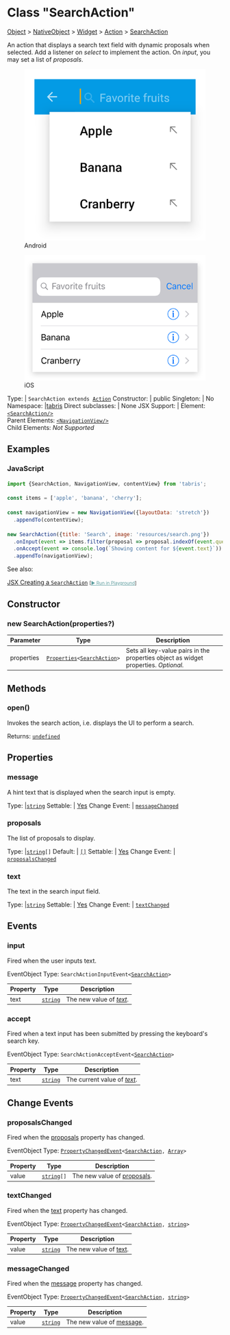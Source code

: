 ---
---
# Class "SearchAction"

<a href="https://developer.mozilla.org/en-US/docs/Web/JavaScript/Reference/Global_Objects/Object" title="View &quot;Object&quot; on MDN">Object</a> > <a href="NativeObject.html" title="NativeObject Class Reference">NativeObject</a> > <a href="Widget.html" title="Widget Class Reference">Widget</a> > <a href="Action.html" title="Action Class Reference">Action</a> > <a href="#" >SearchAction</a>

An action that displays a search text field with dynamic proposals when selected. Add a listener on *select* to implement the action. On *input*, you may set a list of *proposals*.


<div class="tabris-image"><figure><div><img srcset="img/android/SearchAction.png 2x" src="img/android/SearchAction.png" alt="SearchAction on Android"/></div><figcaption>Android</figcaption></figure><figure><div><img srcset="img/ios/SearchAction.png 2x" src="img/ios/SearchAction.png" alt="SearchAction on iOS"/></div><figcaption>iOS</figcaption></figure></div>

Type: | <code style="white-space: nowrap">SearchAction extends <a href="Action.html" title="Action Class Reference">Action</a></code>
Constructor: | public
Singleton: | No
Namespace: |<a href="../modules.html#startup" >tabris</a>
Direct subclasses: | None
JSX Support: | Element: <code style="white-space: nowrap"><a href="#" >&lt;SearchAction/&gt;</a></code><br/>Parent Elements: <code style="white-space: nowrap"><a href="NavigationView.html" title="NavigationView Class Reference">&lt;NavigationView/&gt;</a></code><br/>Child Elements: *Not Supported*<br/>

## Examples
### JavaScript


```js
import {SearchAction, NavigationView, contentView} from 'tabris';

const items = ['apple', 'banana', 'cherry'];

const navigationView = new NavigationView({layoutData: 'stretch'})
  .appendTo(contentView);

new SearchAction({title: 'Search', image: 'resources/search.png'})
  .onInput(event => items.filter(proposal => proposal.indexOf(event.query) !== -1))
  .onAccept(event => console.log(`Showing content for ${event.text}`))
  .appendTo(navigationView);
```



See also:
  
[<span class='language jsx'>JSX</span> Creating a `SearchAction`](https://github.com/eclipsesource/tabris-js/tree/v3.10.0/snippets/navigationview-searchaction.jsx) <span style="font-size: 75%;">[<a href="https://playground.tabris.com/?gitref=v3.10.0&snippet=navigationview-searchaction.jsx" style="color: cadetblue;">► Run in Playground</a>]</span>

## Constructor

### new SearchAction(properties?)

Parameter|Type|Description
-|-|-
properties | <code style="white-space: nowrap"><a href="Widget.html#propertieswidget" title="Widget Class Type">Properties</a>&lt;<a href="#" >SearchAction</a>&gt;</code> | Sets all key-value pairs in the properties object as widget properties. *Optional.*

## Methods

### open()



Invokes the search action, i.e. displays the UI to perform a search.

Returns: <code style="white-space: nowrap"><a href="https://developer.mozilla.org/en-US/docs/Web/JavaScript/Data_structures#undefined_type" title="View &quot;undefined&quot; on MDN">undefined</a></code>


## Properties

### message


A hint text that is displayed when the search input is empty.

Type: |<code style="white-space: nowrap"><a href="https://developer.mozilla.org/en-US/docs/Web/JavaScript/Data_structures#string_type" title="View &quot;string&quot; on MDN">string</a></code>
Settable: | <a href="../widget-basics.html#widget-properties" >Yes</a>
Change Event: | [`messageChanged`](#messagechanged)




### proposals


The list of proposals to display.

Type: |<code style="white-space: nowrap"><a href="https://developer.mozilla.org/en-US/docs/Web/JavaScript/Data_structures#string_type" title="View &quot;string&quot; on MDN">string</a>[]</code>
Default: | <code style="white-space: nowrap"><a href="https://developer.mozilla.org/en-US/docs/Web/JavaScript/Data_structures#string_type" title="View &quot;string&quot; on MDN">[]</a></code>
Settable: | <a href="../widget-basics.html#widget-properties" >Yes</a>
Change Event: | [`proposalsChanged`](#proposalschanged)




### text


The text in the search input field.

Type: |<code style="white-space: nowrap"><a href="https://developer.mozilla.org/en-US/docs/Web/JavaScript/Data_structures#string_type" title="View &quot;string&quot; on MDN">string</a></code>
Settable: | <a href="../widget-basics.html#widget-properties" >Yes</a>
Change Event: | [`textChanged`](#textchanged)





## Events

### input

Fired when the user inputs text.

EventObject Type: <code style="white-space: nowrap">SearchActionInputEvent&lt;<a href="#" >SearchAction</a>&gt;</code>

Property|Type|Description
-|-|-
text | <code style="white-space: nowrap"><a href="https://developer.mozilla.org/en-US/docs/Web/JavaScript/Data_structures#string_type" title="View &quot;string&quot; on MDN">string</a></code> | The new value of *[text](#text)*.

### accept

Fired when a text input has been submitted by pressing the keyboard's search key.

EventObject Type: <code style="white-space: nowrap">SearchActionAcceptEvent&lt;<a href="#" >SearchAction</a>&gt;</code>

Property|Type|Description
-|-|-
text | <code style="white-space: nowrap"><a href="https://developer.mozilla.org/en-US/docs/Web/JavaScript/Data_structures#string_type" title="View &quot;string&quot; on MDN">string</a></code> | The current value of *[text](#text)*.

## Change Events

### proposalsChanged

Fired when the [proposals](#proposals) property has changed.

EventObject Type: <code style="white-space: nowrap"><a href="ChangeListeners.html#propertychangedeventtargettype-valuetype" title="ChangeListeners Class Type">PropertyChangedEvent</a>&lt;<a href="#" >SearchAction</a>, <a href="https://developer.mozilla.org/en-US/docs/Web/JavaScript/Reference/Global_Objects/Array" title="View &quot;Array&quot; on MDN">Array</a>&gt;</code>

Property|Type|Description
-|-|-
value | <code style="white-space: nowrap"><a href="https://developer.mozilla.org/en-US/docs/Web/JavaScript/Data_structures#string_type" title="View &quot;string&quot; on MDN">string</a>[]</code> | The new value of [proposals](#proposals).

### textChanged

Fired when the [text](#text) property has changed.

EventObject Type: <code style="white-space: nowrap"><a href="ChangeListeners.html#propertychangedeventtargettype-valuetype" title="ChangeListeners Class Type">PropertyChangedEvent</a>&lt;<a href="#" >SearchAction</a>, <a href="https://developer.mozilla.org/en-US/docs/Web/JavaScript/Data_structures#string_type" title="View &quot;string&quot; on MDN">string</a>&gt;</code>

Property|Type|Description
-|-|-
value | <code style="white-space: nowrap"><a href="https://developer.mozilla.org/en-US/docs/Web/JavaScript/Data_structures#string_type" title="View &quot;string&quot; on MDN">string</a></code> | The new value of [text](#text).

### messageChanged

Fired when the [message](#message) property has changed.

EventObject Type: <code style="white-space: nowrap"><a href="ChangeListeners.html#propertychangedeventtargettype-valuetype" title="ChangeListeners Class Type">PropertyChangedEvent</a>&lt;<a href="#" >SearchAction</a>, <a href="https://developer.mozilla.org/en-US/docs/Web/JavaScript/Data_structures#string_type" title="View &quot;string&quot; on MDN">string</a>&gt;</code>

Property|Type|Description
-|-|-
value | <code style="white-space: nowrap"><a href="https://developer.mozilla.org/en-US/docs/Web/JavaScript/Data_structures#string_type" title="View &quot;string&quot; on MDN">string</a></code> | The new value of [message](#message).


